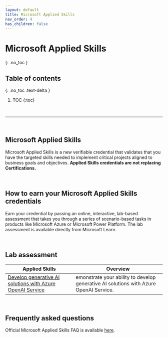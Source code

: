 ```yaml
---
layout: default
title: Microsoft Applied Skills
nav_order: 4
has_children: false
---
```


# Microsoft Applied Skills 
{: .no_toc }


## Table of contents
{: .no_toc .text-delta }

1. TOC
{:toc}

<br/>

---

<br/>

## Microsoft Applied Skills

Microsoft Applied Skills is a new verifiable credential that validates that you have the targeted skills needed to implement critical projects aligned to business goals and objectives. **Applied Skills credentials are not replacing Certifications.**

<br/>

## How to earn your Microsoft Applied Skills credentials

Earn your credential by passing an online, interactive, lab-based assessment that takes you through a series of scenario-based tasks in products like Microsoft Azure or Microsoft Power Platform. The lab assessment is available directly from Microsoft Learn.

<br/>

## Lab assessment 

| Applied Skills  | Overview | 
| --- | --- | 
| [Develop generative AI solutions with Azure OpenAI Service](https://learn.microsoft.com/en-us/credentials/applied-skills/develop-generative-ai-solutions-with-azure-openai-service/) | emonstrate your ability to develop generative AI solutions with Azure OpenAI Service. |

<br/>

## Frequently asked questions

Official Microsoft Applied Skills FAQ is available [here](https://learn.microsoft.com/en-us/credentials/support/applied-skills-faq).